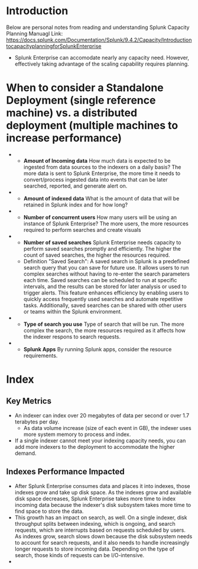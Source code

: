 # Introduction

Below are personal notes from reading and understanding Splunk Capacity Planning Manuagl
Link: https://docs.splunk.com/Documentation/Splunk/9.4.2/Capacity/IntroductiontocapacityplanningforSplunkEnterprise

* Splunk Enterprise can accomodate nearly any capacity need. However, effectively taking advantage of the scaling capability requires planning.

# When to consider a Standalone Deployment (single reference machine) vs. a distributed deployment (multiple machines to increase performance)
* * **Amount of Incoming data** How much data is expected to be ingested from data sources to the indexers on a daily basis? The more data is sent to Splunk Enterprise, the more time it needs to convert/process ingested data into events that can be later searched, reported, and generate alert on.
* * **Amount of indexed data** What is the amount of data that will be retained in Splunk index and for how long?
* * **Number of concurrent users** How many users will be using an instance of Splunk Enterprise? The more users, the more resources required to perform searches and create visuals
* * **Number of saved searches** Splunk Enterprise needs capacity to perform saved searches promptly and efficiently. The higher the count of saved searches, the higher the resources required.
  * Definition "Saved Search": A saved search in Splunk is a predefined search query that you can save for future use. It allows users to run complex searches without having to re-enter the search parameters each time. Saved searches can be scheduled to run at specific intervals, and the results can be stored for later analysis or used to trigger alerts. This feature enhances efficiency by enabling users to quickly access frequently used searches and automate repetitive tasks. Additionally, saved searches can be shared with other users or teams within the Splunk environment.
* * **Type of search you use** Type of search that will be run. The more complex the search, the more resources required as it affects how the indexer respons to search requests.
* * **Splunk Apps** By running Splunk apps, consider the resource requirements.

# Index
## Key Metrics
* An indexer can index over 20 megabytes of data per second or over 1.7 terabytes per day.
  * As data volume increase (size of each event in GB), the indexer uses more system memory to process and index.
* If a single indexer cannot meet your indexing capacity needs, you can add more indexers to the deployment to accommodate the higher demand.

## Indexes Performance Impacted

* After Splunk Enterprise consumes data and places it into indexes, those indexes grow and take up disk space. As the indexes grow and available disk space decreases, Splunk Enterprise takes more time to index incoming data because the indexer's disk subsystem takes more time to find space to store the data.
* This growth has an impact on search, as well. On a single indexer, disk throughput splits between indexing, which is ongoing, and search requests, which are interrupts based on requests scheduled by users. As indexes grow, search slows down because the disk subsystem needs to account for search requests, and it also needs to handle increasingly longer requests to store incoming data. Depending on the type of search, those kinds of requests can be I/O-intensive.
* 


